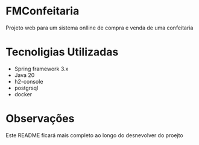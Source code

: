 # FMConfeitaria
Projeto web para um sistema onlline de compra e venda de uma confeitaria

# Tecnoligias Utilizadas
* Spring framework 3.x
* Java 20
* h2-console
* postgrsql
* docker

# Observações
Este README ficará mais completo ao longo do desnevolver do proejto
